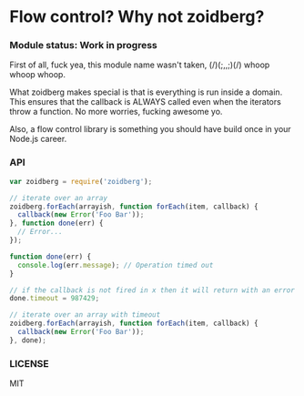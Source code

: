 # Flow control? Why not zoidberg?

### Module status: Work in progress

First of all, fuck yea, this module name wasn't taken, (\/)(;,,;)(\/) whoop
whoop whoop.

What zoidberg makes special is that is everything is run inside a domain. This
ensures that the callback is ALWAYS called even when the iterators throw a
function. No more worries, fucking awesome yo.

Also, a flow control library is something you should have build once in your
Node.js career.

### API

```js
var zoidberg = require('zoidberg');

// iterate over an array
zoidberg.forEach(arrayish, function forEach(item, callback) {
  callback(new Error('Foo Bar'));
}, function done(err) {
  // Error...
});

function done(err) {
  console.log(err.message); // Operation timed out
}

// if the callback is not fired in x then it will return with an error
done.timeout = 987429;

// iterate over an array with timeout
zoidberg.forEach(arrayish, function forEach(item, callback) {
  callback(new Error('Foo Bar'));
}, done);
```

### LICENSE

MIT
